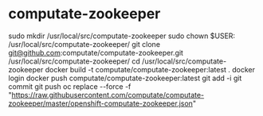 # computate-zookeeper
sudo mkdir /usr/local/src/computate-zookeeper
sudo chown $USER: /usr/local/src/computate-zookeeper/
git clone git@github.com:computate/computate-zookeeper.git /usr/local/src/computate-zookeeper/
cd /usr/local/src/computate-zookeeper
docker build -t computate/computate-zookeeper:latest .
docker login
docker push computate/computate-zookeeper:latest
git add -i
git commit
git push
oc replace --force -f "https://raw.githubusercontent.com/computate/computate-zookeeper/master/openshift-computate-zookeeper.json"

